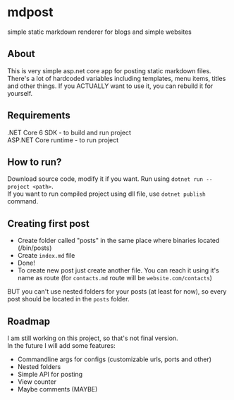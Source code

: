 # mdpost
simple static markdown renderer for blogs and simple websites

## About  
This is very simple asp.net core app for posting static markdown files.  
There's a lot of hardcoded variables including templates, menu items, titles and other things.
If you ACTUALLY want to use it, you can rebuild it for yourself.  

## Requirements

.NET Core 6 SDK - to build and run project  
ASP.NET Core runtime - to run project

## How to run?
Download source code, modify it if you want.
Run using `dotnet run --project <path>`.  
If you want to run compiled project using dll file, use `dotnet publish` command.

## Creating first post  
- Create folder called "posts" in the same place where binaries located (/bin/posts)
- Create `index.md` file
- Done!
- To create new post just create another file. You can reach it using it's name as route (for `contacts.md` route will be `website.com/contacts`)  

BUT you can't use nested folders for your posts (at least for now), so every post should be located in the `posts` folder.

## Roadmap

I am still working on this project, so that's not final version.  
In the future I will add some features:

- Commandline args for configs (customizable urls, ports and other)
- Nested folders
- Simple API for posting
- View counter
- Maybe comments (MAYBE)
